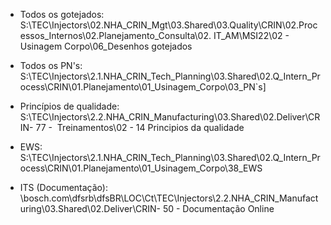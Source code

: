 - Todos os gotejados:
S:\TEC\Injectors\02.NHA_CRIN_Mgt\03.Shared\03.Quality\CRIN\02.Processos_Internos\02.Planejamento_Consulta\02. IT_AM\MSI22\02 - Usinagem Corpo\06_Desenhos gotejados

- Todos os PN's:
S:\TEC\Injectors\2.1.NHA_CRIN_Tech_Planning\03.Shared\02.Q_Intern_Process\CRIN\01.Planejamento\01_Usinagem_Corpo\03_PN`s]

- Princípios de qualidade:
S:\TEC\Injectors\2.2.NHA_CRIN_Manufacturing\03.Shared\02.Deliver\CRIN\- 77 -  Treinamentos\02 - 14 Principios da qualidade

- EWS:
S:\TEC\Injectors\2.1.NHA_CRIN_Tech_Planning\03.Shared\02.Q_Intern_Process\CRIN\01.Planejamento\01_Usinagem_Corpo\38_EWS

- ITS (Documentação):
\\bosch.com\dfsrb\dfsBR\LOC\Ct\TEC\Injectors\2.2.NHA_CRIN_Manufacturing\03.Shared\02.Deliver\CRIN\- 50 - Documentação Online


